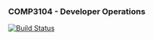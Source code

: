 ### COMP3104 - Developer Operations
[![Build Status](https://app.travis-ci.com/101303363/comp3104.svg?branch=master)](https://app.travis-ci.com/101303363/comp3104)
